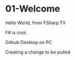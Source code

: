 # 01-Welcome

Hello World, from FSharp.TV

F# is cool.

Github Desktop on PC

Creating a change to be pulled
